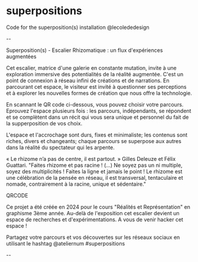 # superpositions
Code for the superposition(s) installation @lecolededesign

--

Superposition(s) - Escalier Rhizomatique : un flux d'expériences augmentées


Cet escalier, matrice d'une galerie en constante mutation, invite à une exploration immersive des potentialités de la réalité augmentée. C'est un point de connexion à réseau infini de créations et de narrations.
En parcourant cet espace, le visiteur est invité à questionner ses perceptions et à explorer les nouvelles formes de création que nous offre la technologie.

En scannant le QR code ci-dessous, vous pouvez choisir votre parcours. 
Eprouvez l'espace plusieurs fois : les parcours, indépendants, se répondent et se complètent dans un récit qui vous sera unique et personnel du fait de la supperposition de vos choix.

L'espace et l'accrochage sont durs, fixes et minimaliste; les contenus sont riches, divers et changeants; chaque parcours se superpose aux autres dans la réalité du spectateur qui les arpente.


« Le rhizome n’a pas de centre, il est partout. » Gilles Deleuze et Félix Guattari. 
"Faites rhizome et pas racine ! (...) Ne soyez pas un ni multiple, soyez des multiplicités ! Faites la ligne et jamais le point ! Le rhizome est une célébration de la pensée en réseau, il est transversal, tentaculaire et nomade, contrairement à la racine, unique et sédentaire."

QRCODE

Ce projet a été créée en 2024 pour le cours "Réalités et Représentation" en graphisme 3ème année.
Au-delà de l'exposition cet escalier devient un espace de recherches et d'expérimentations. A vous de venir hacker cet espace !

Partagez votre parcours et vos découvertes sur les réseaux sociaux en utilisant le hashtag @ateliernum #superpositions

--
